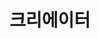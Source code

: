 ---
title: 크리에이터
layout: collection
permalink: /portfolio/
collection: portfolio
entries_layout: grid
classes: wide
author_profile: false
---